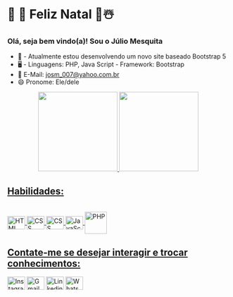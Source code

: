 # 🎄 🎁 Feliz Natal  🎁☃️
### Olá, seja bem vindo(a)! Sou o Júlio Mesquita

- 📌 - Atualmente estou desenvolvendo um novo site baseado Bootstrap 5
- 🖥️ - Linguagens: PHP, Java Script - Framework: Bootstrap
- 📧 E-Mail: josm_007@yahoo.com.br
- 😄 Pronome: Ele/dele

<div align="center">
  <a href="https://github.com/josm007">  
  <img height="180em" src="https://github-readme-stats.vercel.app/api?username=josm007&show_icons=true&theme=dark&include_all_commits=true&count_private=true"/>    
  <img height="180em" src="https://github-readme-stats.vercel.app/api/top-langs/?username=josm007&layout=compact&langs_count=josm007&theme=dark"/> 

    
  
</div>
   
  ## Habilidades:
  <div style="display: inline_block"><br>
  <img align="center" alt="HTML" height="30" width="40" src="https://github.com/josm007/Ferramentas/blob/main/icones/css3-original.svg">
  <img align="center" alt="CSS" height="30" width="40" src="https://github.com/josm007/Ferramentas/blob/main/icones/html5-original.svg">
    <img align="center" alt="CSS" height="30" width="40" src="https://github.com/josm007/Ferramentas/blob/main/icones/bootstrap-original.svg">
  <img align="center" alt="JavaScript" height="30" width="40" src="https://github.com/josm007/Ferramentas/blob/main/icones/javascript-original.svg">
  <img align="center" alt="PHP" height="50" width="50" src="https://github.com/josm007/Ferramentas/blob/main/icones/php-original.svg">
     
</div>
  
   ## Contate-me se desejar interagir e trocar conhecimentos:
  <div>   
  <a href="https://instagram.com/josm_3051" target="_blank"><img align="center" alt="Instagram" height="30" width="40" src="https://github.com/josm007/Ferramentas/blob/main/icones/instagram.png"></a>       
  <a href = "mailto:josm3051@gmail.com"><img align="center" alt="Gmail" height="30" width="40" src="https://github.com/josm007/Ferramentas/blob/main/icones/gmail.png"></a>  
  <a href="https://www.linkedin.com/in/júlio-mesquita-a976921b7" target="_blank"><img align="center" alt="Linkedin" height="30" width="40" src="https://github.com/josm007/Ferramentas/blob/main/icones/linkedin-original.svg"></a> 
    <a href="https://api.whatsapp.com/send?phone=5592993386769&text=Ol%C3%A1%2C%20seja%20bem%20vindo%20ao%20meu%20WhatsApp.%20Favor%2C%20enviar%20mensagem%20e%20aguardar%20retorno.%20Assim%20que%20puder%2C%20entrarei%20em%20contato.%20" target="_blank"><img align="center" alt="WhatsApp" height="30" width="40" src="https://github.com/josm007/Ferramentas/blob/main/icones/whatsapp.png"></a>
</div>
